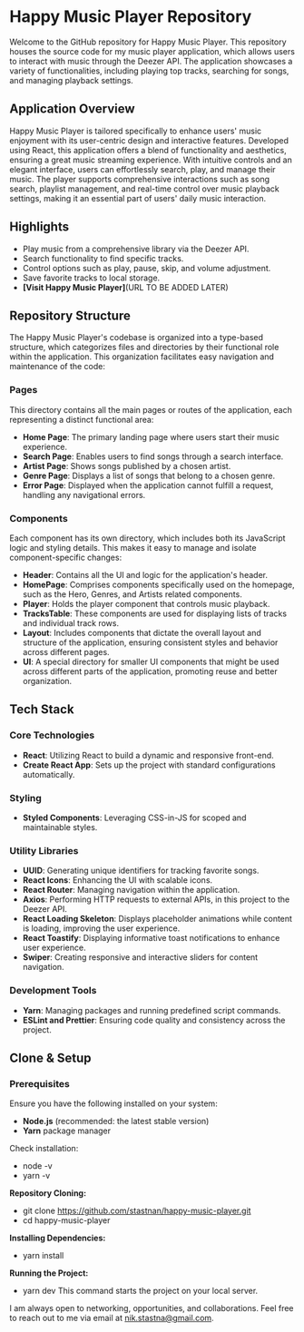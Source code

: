 # Happy Music Player Repository

Welcome to the GitHub repository for Happy Music Player. This repository houses the source code for my music player application, which allows users to interact with music through the Deezer API. The application showcases a variety of functionalities, including playing top tracks, searching for songs, and managing playback settings.

## Application Overview

Happy Music Player is tailored specifically to enhance users' music enjoyment with its user-centric design and interactive features. Developed using React, this application offers a blend of functionality and aesthetics, ensuring a great music streaming experience. With intuitive controls and an elegant interface, users can effortlessly search, play, and manage their music. The player supports comprehensive interactions such as song search, playlist management, and real-time control over music playback settings, making it an essential part of users' daily music interaction.

## Highlights

- Play music from a comprehensive library via the Deezer API.
- Search functionality to find specific tracks.
- Control options such as play, pause, skip, and volume adjustment.
- Save favorite tracks to local storage.
- **[Visit Happy Music Player]**(URL TO BE ADDED LATER)

## Repository Structure

The Happy Music Player's codebase is organized into a type-based structure, which categorizes files and directories by their functional role within the application. This organization facilitates easy navigation and maintenance of the code:

### Pages

This directory contains all the main pages or routes of the application, each representing a distinct functional area:

- **Home Page**: The primary landing page where users start their music experience.
- **Search Page**: Enables users to find songs through a search interface.
- **Artist Page**: Shows songs published by a chosen artist.
- **Genre Page**: Displays a list of songs that belong to a chosen genre.
- **Error Page**: Displayed when the application cannot fulfill a request, handling any navigational errors.

### Components

Each component has its own directory, which includes both its JavaScript logic and styling details. This makes it easy to manage and isolate component-specific changes:

- **Header**: Contains all the UI and logic for the application's header.
- **HomePage**: Comprises components specifically used on the homepage, such as the Hero, Genres, and Artists related components.
- **Player**: Holds the player component that controls music playback.
- **TracksTable**: These components are used for displaying lists of tracks and individual track rows.
- **Layout**: Includes components that dictate the overall layout and structure of the application, ensuring consistent styles and behavior across different pages.
- **UI**: A special directory for smaller UI components that might be used across different parts of the application, promoting reuse and better organization.

## Tech Stack

### Core Technologies

- **React**: Utilizing React to build a dynamic and responsive front-end.
- **Create React App**: Sets up the project with standard configurations automatically.

### Styling

- **Styled Components**: Leveraging CSS-in-JS for scoped and maintainable styles.

### Utility Libraries

- **UUID**: Generating unique identifiers for tracking favorite songs.
- **React Icons**: Enhancing the UI with scalable icons.
- **React Router**: Managing navigation within the application.
- **Axios**: Performing HTTP requests to external APIs, in this project to the Deezer API.
- **React Loading Skeleton**: Displays placeholder animations while content is loading, improving the user experience.
- **React Toastify**: Displaying informative toast notifications to enhance user experience.
- **Swiper**: Creating responsive and interactive sliders for content navigation.

### Development Tools

- **Yarn**: Managing packages and running predefined script commands.
- **ESLint and Prettier**: Ensuring code quality and consistency across the project.

## Clone & Setup

### Prerequisites

Ensure you have the following installed on your system:

- **Node.js** (recommended: the latest stable version)
- **Yarn** package manager

Check installation:

- node -v
- yarn -v

**Repository Cloning:**

- git clone https://github.com/stastnan/happy-music-player.git
- cd happy-music-player

**Installing Dependencies:**

- yarn install

**Running the Project:**

- yarn dev
  This command starts the project on your local server.

I am always open to networking, opportunities, and collaborations. Feel free to reach out to me via email at nik.stastna@gmail.com.
